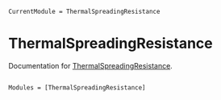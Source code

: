 ```@meta
CurrentModule = ThermalSpreadingResistance
```

# ThermalSpreadingResistance

Documentation for [ThermalSpreadingResistance](https://github.com/maysam-gholampour/ThermalSpreadingResistance.jl).

```@index
```

```@autodocs
Modules = [ThermalSpreadingResistance]
```
